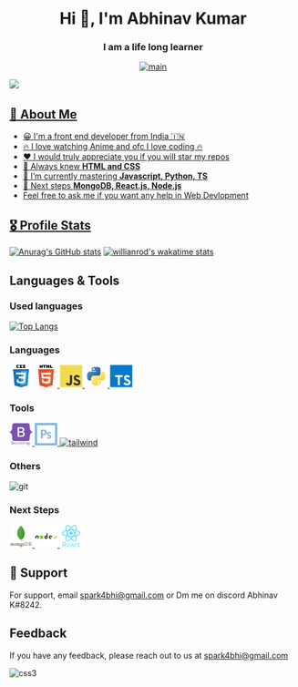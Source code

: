 
<h1 align="center">Hi 👋, I'm Abhinav Kumar</h1>
<h3 align="center">I am a life long learner</h3>

<p align="center"> <a href="" target="_blank" rel="noreferrer"> <img src="https://user-images.githubusercontent.com/101919895/195373627-4cffbb03-102c-4ce7-86b0-eadd1233162d.gif" alt="main" /></a> 
<a href="https://www.w3.org/html/" target="_blank" rel="noreferrer">


![](https://komarev.com/ghpvc/?username=Spark4bhi&style=for-the-badge)


## 🚀 About Me
- 😀 I'm a front end developer from India 🇮🇳
- 🔥 I love watching Anime and ofc I love coding 🔥
- ❤️‍ I would truly appreciate you if you will star my repos 
- 🎯 Always knew **HTML and CSS**
- 🎯 I’m currently mastering **Javascript, Python, TS** 
- 🎯 Next steps **MongoDB, React.js, Node.js**
- Feel free to ask me if you want any help in Web Devlopment

##  🎖️ Profile Stats

[![Anurag's GitHub stats](https://github-readme-stats.vercel.app/api?username=spark4bhi&show_icons=true&theme=midnight-purple)](https://github.com/Spark4bhi/Spark4bhi)
[![willianrod's wakatime stats](https://github-readme-stats.vercel.app/api/wakatime?username=willianrod&layout=compact&theme=midnight-purple)](https://github.com/anuraghazra/github-readme-stats)


## Languages & Tools 

### Used languages
[![Top Langs](https://github-readme-stats.vercel.app/api/top-langs/?username=Spark4bhi&layout=compact&theme=midnight-purple)](https://github.com/Spark4bhi/github-readme-stats)

### Languages
<p align="left"> <a href="https://www.w3schools.com/css/" target="_blank" rel="noreferrer"> <img src="https://raw.githubusercontent.com/devicons/devicon/master/icons/css3/css3-original-wordmark.svg" alt="css3" width="40" height="40"/></a> 
<a href="https://www.w3.org/html/" target="_blank" rel="noreferrer"> <img src="https://raw.githubusercontent.com/devicons/devicon/master/icons/html5/html5-original-wordmark.svg" alt="html5" width="40" height="40"/> </a> <a href="https://developer.mozilla.org/en-US/docs/Web/JavaScript" target="_blank" rel="noreferrer"> <img src="https://raw.githubusercontent.com/devicons/devicon/master/icons/javascript/javascript-original.svg" alt="javascript" width="40" height="40"/>
<a href="https://www.python.org" target="_blank" rel="noreferrer"> <img src="https://raw.githubusercontent.com/devicons/devicon/master/icons/python/python-original.svg" alt="python" width="40" height="40"/> </a> <a href="https://www.typescriptlang.org/" target="_blank" rel="noreferrer"> <img src="https://raw.githubusercontent.com/devicons/devicon/master/icons/typescript/typescript-original.svg" alt="typescript" width="40" height="40"/> </a> 

### Tools
 <a href="https://getbootstrap.com" target="_blank" rel="noreferrer"> <img src="https://raw.githubusercontent.com/devicons/devicon/master/icons/bootstrap/bootstrap-plain-wordmark.svg" alt="bootstrap" width="40" height="40"/> </a> <a href="https://git-scm.com/" target="_blank" rel="noreferrer">  </a> <a href="https://www.photoshop.com/en" target="_blank" rel="noreferrer"> <img src="https://raw.githubusercontent.com/devicons/devicon/master/icons/photoshop/photoshop-line.svg" alt="photoshop" width="40" height="40"/> </a> <a href="https://tailwindcss.com/" target="_blank" rel="noreferrer"> <img src="https://www.vectorlogo.zone/logos/tailwindcss/tailwindcss-icon.svg" alt="tailwind" width="40" height="40"/> </a>

### Others
<img src="https://www.vectorlogo.zone/logos/git-scm/git-scm-icon.svg" alt="git" width="40" height="40"/>

### Next Steps
<p align="left"> <a href="https://git-scm.com/" target="_blank" rel="noreferrer">  </a> <a href="https://www.mongodb.com/" target="_blank" rel="noreferrer"> <img src="https://raw.githubusercontent.com/devicons/devicon/master/icons/mongodb/mongodb-original-wordmark.svg" alt="mongodb" width="40" height="40"/> </a> <a href="https://nodejs.org" target="_blank" rel="noreferrer"> <img src="https://raw.githubusercontent.com/devicons/devicon/master/icons/nodejs/nodejs-original-wordmark.svg" alt="nodejs" width="40" height="40"/> </a> <a href="https://www.photoshop.com/en" target="_blank" rel="noreferrer"> </a> <a href="https://reactjs.org/" target="_blank" rel="noreferrer"> <img src="https://raw.githubusercontent.com/devicons/devicon/master/icons/react/react-original-wordmark.svg" alt="react" width="40" height="40"/> </a> </p>




## 📢 Support

For support, email spark4bhi@gmail.com or Dm me on discord Abhinav K#8242.


## Feedback

If you have any feedback, please reach out to us at spark4bhi@gmail.com

<p align="left">  <img src="https://share.creavite.co/hQ7YMAFYdxwmwUFK.gif" alt="css3" width="40" height="40"/>
